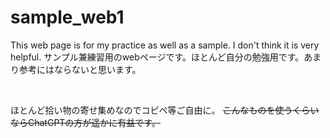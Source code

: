 # sample_web1

This web page is for my practice as well as a sample. I don't think it is very helpful.
サンプル兼練習用のwebページです。ほとんど自分の勉強用です。あまり参考にはならないと思います。

</br>

ほとんど拾い物の寄せ集めなのでコピペ等ご自由に。
~~こんなものを使うくらいならChatGPTの方が遥かに有益です。~~
